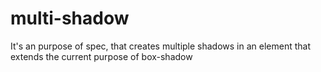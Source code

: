 # multi-shadow
It's an purpose of spec, that creates multiple shadows in an element that extends the current purpose of box-shadow
